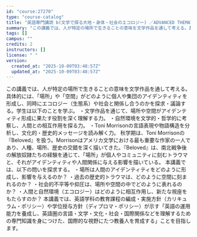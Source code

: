 ```yaml
---
id: "course:27270"
type: "course-catalog"
title: "英語専門講読 b(文学で探る大地・身体・社会のエコロジー) ／ADVANCED THEMATIC READING (B)"
summary: "この講義では、人が特定の場所で生きることの意味を文学作品を通して考える。具体的には、「場所」や「空間」がどのように個人や集団のアイデンティティを形成し、同時にエコロジー（生態系）や社会と関係し合うのかを探求・議論する。学生は以下のことを学ぶ…"
tags: []
campus: ""
credits: 2
instructors: []
license: " "
version:
  created_at: "2025-10-09T03:48:57Z"
  updated_at: "2025-10-09T03:48:57Z"
---
```


この講義では、人が特定の場所で生きることの意味を文学作品を通して考える。具体的には、「場所」や「空間」がどのように個人や集団のアイデンティティを形成し、同時にエコロジー（生態系）や社会と関係し合うのかを探求・議論する。学生は以下のことを学ぶ。 ・文学作品を通じて、場所や空間がアイデンティティ形成に果たす役割を深く理解する力。 ・自然環境を文学的・哲学的に考察し、人間との相互作用を探る力。 ・Toni Morrisonの言語表現や物語構造を分析し、文化的・歴史的メッセージを読み解く力。 秋学期は、Toni Morrisonの『Beloved』を扱う。Morrisonはアメリカ文学における最も重要な作家の一人であり、人種、場所、歴史の交錯を深く描いてきた。『Beloved』は、南北戦争後の解放奴隷たちの経験を通じて、「場所」が個人やコミュニティに刻むトラウマと、それがアイデンティティや人間関係に与える影響を描いている。 本講義では、以下の問いを探求する。 ・場所は人間のアイデンティティをどのように形成し、影響を与えるのか？ ・過去の歴史的トラウマは、どのように空間に刻まれるのか？ ・社会的不平等や抑圧は、場所や空間の中でどのように表れるのか？ ・人間と自然環境（エコロジー）はどのように相互作用し、新たな視座をもたらすのか？ 本講義では、英語学科の教育課程の編成・実施方針（カリキュラム・ポリシー）や学位授与方針（ディプロマ・ポリシー）が示す「英語の運用能力を養成し、英語圏の言語・文学・文化・社会・国際関係などを理解するための専門知識を身につけた、国際的な視野にたつ教養人を育成する」ことを目指します。
